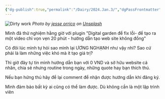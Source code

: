 ```yaml
---
{"dg-publish":true,"permalink":"/Dairy/2024.Jan.3/","dgPassFrontmatter":true,"noteIcon":"2","created":"2024-02-29T09:58:44.614+07:00","updated":"2024-01-03T10:21:27.000+07:00"}
---
```


![Dirty work](https://images.unsplash.com/photo-1483569577148-f14683bed627?crop=entropy&cs=tinysrgb&fit=max&fm=jpg&ixid=M3wzNjAwOTd8MHwxfHNlYXJjaHwxfHxoYXJkJTIwd29ya3xlbnwwfDB8fHwxNzA0MjUwNzk3fDA&ixlib=rb-4.0.3&q=80&w=1080)
*Photo by [jesse orrico](https://unsplash.com/@jessedo81?utm_source=Obsidian%20Image%20Inserter%20Plugin&utm_medium=referral) on [Unsplash](https://unsplash.com/?utm_source=Obsidian%20Image%20Inserter%20Plugin&utm_medium=referral)*

Mình đã thử nghiệm hằng giờ với plugin "Digital garden để fix lỗi- để tạo ra một video chỉ vọn vẹn 20 phút - hướng dẫn tạo web site không đồng"

Có đôi lúc mình tự hỏi sao mình lại ƯƠNG NGHẠNH như vậy nhỉ?
Sao cứ phải là làm những việc khó mà ít tạo giá trị?

Thì giờ đây tự tin mình hướng dẫn bạn với  0 VND và sở hữu website cá nhân, chia sẻ nhưng routine trong ngày, những quote hay bạn thích thú.

Nếu bạn hứng thú hãy để lại comment để nhận được hướng dẫn khi đăng ký.

Mình đảm bảo bất kỳ ai cũng có thể làm được. Dù không cần là một lập trình viên
